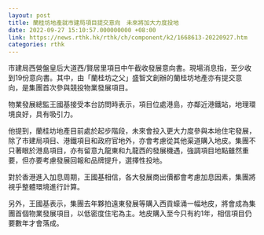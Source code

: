 ```yaml
---
layout: post
title: 蘭桂坊地產就市建局項目提交意向　未來將加大力度投地
date: 2022-09-27 15:10:57.000000000 +08:00
link: https://news.rthk.hk/rthk/ch/component/k2/1668613-20220927.htm
categories: rthk
---
```


市建局西營盤皇后大道西/賢居里項目中午截收發展意向書。現場消息指，至少收到19份意向書。其中，由「蘭桂坊之父」盛智文創辦的蘭桂坊地產亦有提交意向，是集團首次參與競投物業發展項目。

物業發展總監王國基接受本台訪問時表示，項目位處港島，亦鄰近港鐵站，地理環境良好，具有吸引力。

他提到，蘭桂坊地產目前處於起步階段，未來會投入更大力度參與本地住宅發展，除了市建局項目、港鐵項目和政府官地外，亦會考慮從其他渠道購入地皮。集團不只著眼於港島項目，亦有留意九龍東和九龍西的發展機遇，強調項目地點雖然重要，但亦要考慮發展回報和品牌提升，選擇性投地。

對於香港進入加息周期，王國基相信，各大發展商出價都會考慮加息因素，集團將視乎整體環境進行計算。

另外，王國基表示，集團去年夥拍遠東發展等購入西貢蠔涌一幅地皮，將會成為集團首個物業發展項目，以低密度住宅為主。地皮購入至今只有約1年，相信項目仍要數年才會落成。
